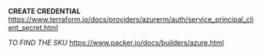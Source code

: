 **CREATE CREDENTIAL**
https://www.terraform.io/docs/providers/azurerm/auth/service_principal_client_secret.html

*TO FIND THE SKU*
https://www.packer.io/docs/builders/azure.html

